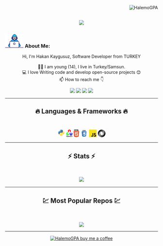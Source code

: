 <img align="right" src="https://visitor-badge.laobi.icu/badge?page_id=HalemoGPA/HalemoGPA" alt="HalemoGPA">    

<h1 align="center">
  <a href="https://git.io/typing-svg">
    <img src="https://readme-typing-svg.herokuapp.com/?lines=I'm+FLATIOS;Nice+to+meet+you+%F0%9F%91%8B&center=true&size=30">
  </a>
</h1>
   
###  <img src="/images/Developer.gif" alt="developer gif"  height="45px">  About Me:
<p align="center">
  Hi, I'm Hakan Kaygusuz, Software Developer from TURKEY
  <br>
  <br>
  👨‍🎓 I am young (14), I live in Turkey/Samsun.
  <br>
  💻 I love Writing code and develop open-source projects 😊
  <br>
  📫 How to reach me 👇
</p>
<p align="center"> <a href="https://www.linkedin.com/in/hakankygsz"><img src="https://img.shields.io/badge/linkedin-%230077B5.svg?&style=for-the-badge&logo=linkedin&logoColor=white" height=23></a> <a href="mailto:teamflatios@gmail.com"><img src="https://img.shields.io/badge/Gmail-D14836?style=for-the-badge&logo=gmail&logoColor=white" height=23></a>
   <a href="https://twitter.com/Flatios256"><img src="https://img.shields.io/badge/Twitter-222222?style=for-the-badge&logo=twitter&logoColor=white" height=23></a>
   <a href="https://www.youtube.com/@flatios256"><img src="https://img.shields.io/badge/YouTube-FF0000?style=for-the-badge&logo=youtube&logoColor=white" height=23></a>
<hr>
<h2 align="center">🔥 Languages & Frameworks 🔥</h2><br>
<p align="center">
  <img title="Python" height="25" src="Images/python-original.svg">
  <img title="Opencv" height="25" src="Images/open-cv.svg">
  <img title="HTML5" height="25" src="Images/html5.svg">
  <img title="CSS" height="25" src="Images/css.svg">
  <img title="Javascript" height="25" src="Images/javascript.svg">
  <img title="JSON" height="25" src="Images/json.svg">
</p>
<hr>

<h2 align="center">⚡ Stats ⚡</h2>
<br>

<p align="center">
<a href="https://github.com/Flatios/">
      <img width=325  src="https://github-readme-stats.vercel.app/api/top-langs/?username=Flatios&hide=c%23&title_color=61dafb&text_color=ffffff&icon_color=61dafb&bg_color=20232a&langs_count=8&layout=compact&border_color=61dafb&hide_border=true" />
 </a>
</p>

<hr>
<h2 align="center">💹 Most Popular Repos 💹</h2>
<br>
<p align="center">
<a href="https://github.com/Flatios/Artificial-Intelligence-Pack/">
  <img width=300 align="center" src="https://github-readme-stats.vercel.app/api/pin/?username=Flatios&repo=Artificial-Intelligence-Pack&title_color=ffffff&text_color=c9cacc&icon_color=2bbc8a&bg_color=1d1f21" />
</a>   

</p>

<hr>
<p align="center">
  <a href="https://www.buymeacoffee.com/flatios" target="_blank" ><img src="https://www.buymeacoffee.com/assets/img/custom_images/orange_img.png" alt="HalemoGPA buy me a coffee" width="230"></a>
</p>



